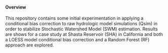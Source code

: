 #### Overview
This repository contains some initial experimentation in applying a conditional bias correction to raw hydrologic model simulations (Qsim) in order to stabilize Stochastic Watershed Model (SWM) estimation. Results are shows for a case study at Shasta Reservoir (SHA) in California and both a LOESS model conditional bias correction and a Random Forest (RF) approach are explored.
